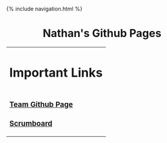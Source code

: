{% include navigation.html %}

<h1 style="text-align: center"> Nathan's Github Pages </h1>

<table style="border-width: medium">
  <tr>
    <td>
      <h1> Important Links </h1>
    </td>
  </tr>
  <tr>
    <td>
      <h3><a href = "https://punarvasus.github.io/PopcornCritics/" > Team Github Page </a></h3>
      <h3><a href ="https://github.com/PunarvasuS/PopcornCritics/projects/1"> Scrumboard </a></h3>
    </td>
  </tr>
</table>
